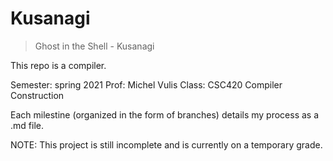 # Kusanagi

> Ghost in the Shell - Kusanagi

This repo is a compiler.

Semester: spring 2021
Prof: Michel Vulis
Class: CSC420 Compiler Construction

Each milestine (organized in the form of branches) details my process as a .md file.

NOTE: This project is still incomplete and is currently on a temporary grade.
